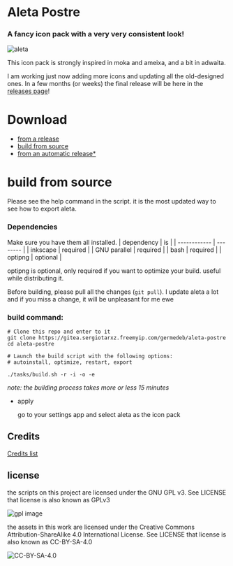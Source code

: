 # Aleta Postre 

### A fancy icon pack with a very very consistent look!

![aleta](https://gitea.sergiotarxz.freemyip.com/germedeb/aleta-postre/raw/branch/master/other/images/Presentacion.png)

This icon pack is strongly inspired in moka and ameixa, and a bit in adwaita.

I am working just now adding more icons and updating all the old-designed ones. In a few months (or weeks) the final release will be here in the [releases page](https://gitea.sergiotarxz.freemyip.com/germedeb/aleta-postre/releases)! 

# Download

* [from a release](https://gitea.sergiotarxz.freemyip.com/germedeb/aleta-postre/releases)
* [build from source](https://gitea.sergiotarxz.freemyip.com/germedeb/aleta-postre#build-from-source)
* [from an automatic release*](https://gitea.sergiotarxz.freemyip.com/sergiotarxz/AletaReleaser)

# build from source

Please see the help command in the script. it is the most updated way to see how to export aleta.

### Dependencies

Make sure you have them all installed.
| dependency   | is       |
| ------------ | -------- |
| inkscape     | required |
| GNU parallel | required |
| bash         | required |
| optipng      | optional |

optipng is optional, only required if you want to optimize your build. useful while distributing it.

Before building, please pull all the changes (`git pull`). I update aleta a lot and if you miss a change, it will be unpleasant for me ewe

### build command:

```
# Clone this repo and enter to it
git clone https://gitea.sergiotarxz.freemyip.com/germedeb/aleta-postre
cd aleta-postre

# Launch the build script with the following options:
# autoinstall, optimize, restart, export

./tasks/build.sh -r -i -o -e
```
*note: the building process takes more or less 15 minutes*

* apply

	go to your settings app and select aleta as the icon pack

## Credits

[Credits list](./AUTHORS.md)	

## license

the scripts on this project are licensed under the GNU GPL v3. See LICENSE
	that license is also known as GPLv3

![gpl image](https://www.gnu.org/graphics/gplv3-with-text-136x68.png)

the assets in this work are licensed under the Creative Commons Attribution-ShareAlike 4.0 International License. See LICENSE
	that license is also known as CC-BY-SA-4.0

![CC-BY-SA-4.0](https://i.creativecommons.org/l/by-sa/4.0/88x31.png)
